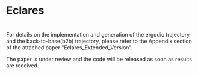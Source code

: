 # Eclares
# 
For details on the implementation and generation of the ergodic trajectory and the back-to-base(b2b) trajectory, please refer to the Appendix section of the attached paper "Eclares_Extended_Version".

The paper is under review and the code will be released as soon as results are received.

